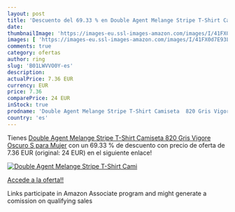 ```yaml
---
layout: post
title: 'Descuento del 69.33 % en Double Agent Melange Stripe T-Shirt Cami'
date: 
thumbnailImage: 'https://images-eu.ssl-images-amazon.com/images/I/41FX0d7E93L._SL200_.jpg'
images: [ 'https://images-eu.ssl-images-amazon.com/images/I/41FX0d7E93L._SL200_.jpg' ]
comments: true
category: ofertas
author: ring
slug: 'B01LWVVO0Y-es'
description:
actualPrice: 7.36 EUR
currency: EUR
price: 7.36
comparePrice: 24 EUR
inStock: true
prodname: 'Double Agent Melange Stripe T-Shirt Camiseta  820 Gris Vigore Oscuro  S para Mujer'
country: 'es'
---
```


Tienes [Double Agent Melange Stripe T-Shirt Camiseta  820 Gris Vigore Oscuro  S para Mujer](https://www.amazon.es/dp/B01LWVVO0Y/?tag=tolees-21) con un 69.33 % de descuento con precio de oferta de 7.36 EUR (original: 24 EUR) en el siguiente enlace!

[![Double Agent Melange Stripe T-Shirt Cami](https://images-eu.ssl-images-amazon.com/images/I/41FX0d7E93L._SL200_.jpg)](https://www.amazon.es/dp/B01LWVVO0Y/?tag=tolees-21)

[Accede a la oferta!!](https://www.amazon.es/dp/B01LWVVO0Y/?tag=tolees-21)

Links participate in Amazon Associate program and might generate a comission on qualifying sales


